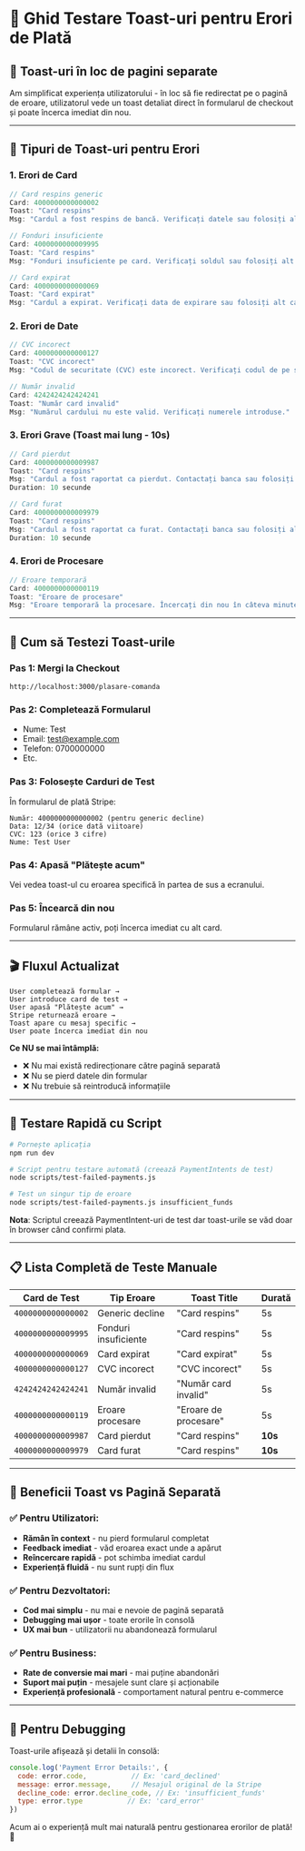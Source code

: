 # 🍞 Ghid Testare Toast-uri pentru Erori de Plată

## 🎯 **Toast-uri în loc de pagini separate**

Am simplificat experiența utilizatorului - în loc să fie redirectat pe o pagină de eroare, utilizatorul vede un toast detaliat direct în formularul de checkout și poate încerca imediat din nou.

---

## 📱 **Tipuri de Toast-uri pentru Erori**

### **1. Erori de Card**
```javascript
// Card respins generic
Card: 4000000000000002
Toast: "Card respins" 
Msg: "Cardul a fost respins de bancă. Verificați datele sau folosiți alt card."

// Fonduri insuficiente  
Card: 4000000000009995
Toast: "Card respins"
Msg: "Fonduri insuficiente pe card. Verificați soldul sau folosiți alt card."

// Card expirat
Card: 4000000000000069
Toast: "Card expirat"
Msg: "Cardul a expirat. Verificați data de expirare sau folosiți alt card."
```

### **2. Erori de Date**
```javascript
// CVC incorect
Card: 4000000000000127
Toast: "CVC incorect"
Msg: "Codul de securitate (CVC) este incorect. Verificați codul de pe spatele cardului."

// Număr invalid
Card: 4242424242424241  
Toast: "Număr card invalid"
Msg: "Numărul cardului nu este valid. Verificați numerele introduse."
```

### **3. Erori Grave (Toast mai lung - 10s)**
```javascript
// Card pierdut
Card: 4000000000009987
Toast: "Card respins" 
Msg: "Cardul a fost raportat ca pierdut. Contactați banca sau folosiți alt card."
Duration: 10 secunde

// Card furat
Card: 4000000000009979
Toast: "Card respins"
Msg: "Cardul a fost raportat ca furat. Contactați banca sau folosiți alt card."
Duration: 10 secunde
```

### **4. Erori de Procesare**
```javascript
// Eroare temporară
Card: 4000000000000119
Toast: "Eroare de procesare"
Msg: "Eroare temporară la procesare. Încercați din nou în câteva minute."
```

---

## 🧪 **Cum să Testezi Toast-urile**

### **Pas 1: Mergi la Checkout**
```
http://localhost:3000/plasare-comanda
```

### **Pas 2: Completează Formularul**
- Nume: Test
- Email: test@example.com  
- Telefon: 0700000000
- Etc.

### **Pas 3: Folosește Carduri de Test**
În formularul de plată Stripe:
```
Număr: 4000000000000002 (pentru generic decline)
Data: 12/34 (orice dată viitoare)
CVC: 123 (orice 3 cifre)
Nume: Test User
```

### **Pas 4: Apasă "Plătește acum"**
Vei vedea toast-ul cu eroarea specifică în partea de sus a ecranului.

### **Pas 5: Încearcă din nou**
Formularul rămâne activ, poți încerca imediat cu alt card.

---

## 🎬 **Fluxul Actualizat**

```
User completează formular →
User introduce card de test →
User apasă "Plătește acum" →
Stripe returnează eroare →
Toast apare cu mesaj specific →
User poate încerca imediat din nou
```

**Ce NU se mai întâmplă:**
- ❌ Nu mai există redirecționare către pagină separată
- ❌ Nu se pierd datele din formular
- ❌ Nu trebuie să reintroducă informațiile

---

## 🚀 **Testare Rapidă cu Script**

```bash
# Pornește aplicația
npm run dev

# Script pentru testare automată (creează PaymentIntents de test)
node scripts/test-failed-payments.js

# Test un singur tip de eroare
node scripts/test-failed-payments.js insufficient_funds
```

**Nota**: Scriptul creează PaymentIntent-uri de test dar toast-urile se văd doar în browser când confirmi plata.

---

## 📋 **Lista Completă de Teste Manuale**

| **Card de Test** | **Tip Eroare** | **Toast Title** | **Durată** |
|---|---|---|---|
| `4000000000000002` | Generic decline | "Card respins" | 5s |
| `4000000000009995` | Fonduri insuficiente | "Card respins" | 5s |
| `4000000000000069` | Card expirat | "Card expirat" | 5s |
| `4000000000000127` | CVC incorect | "CVC incorect" | 5s |
| `4242424242424241` | Număr invalid | "Număr card invalid" | 5s |
| `4000000000000119` | Eroare procesare | "Eroare de procesare" | 5s |
| `4000000000009987` | Card pierdut | "Card respins" | **10s** |
| `4000000000009979` | Card furat | "Card respins" | **10s** |

---

## 🎯 **Beneficii Toast vs Pagină Separată**

### ✅ **Pentru Utilizatori:**
- **Rămân în context** - nu pierd formularul completat
- **Feedback imediat** - văd eroarea exact unde a apărut  
- **Reîncercare rapidă** - pot schimba imediat cardul
- **Experiență fluidă** - nu sunt rupți din flux

### ✅ **Pentru Dezvoltatori:**
- **Cod mai simplu** - nu mai e nevoie de pagină separată
- **Debugging mai ușor** - toate erorile în consolă
- **UX mai bun** - utilizatorii nu abandonează formularul

### ✅ **Pentru Business:**
- **Rate de conversie mai mari** - mai puține abandonări
- **Suport mai puțin** - mesajele sunt clare și acționabile
- **Experiență profesională** - comportament natural pentru e-commerce

---

## 🔧 **Pentru Debugging**

Toast-urile afișează și detalii în consolă:
```javascript
console.log('Payment Error Details:', {
  code: error.code,           // Ex: 'card_declined'
  message: error.message,     // Mesajul original de la Stripe
  decline_code: error.decline_code, // Ex: 'insufficient_funds'
  type: error.type           // Ex: 'card_error'
})
```

Acum ai o experiență mult mai naturală pentru gestionarea erorilor de plată! 🎉 